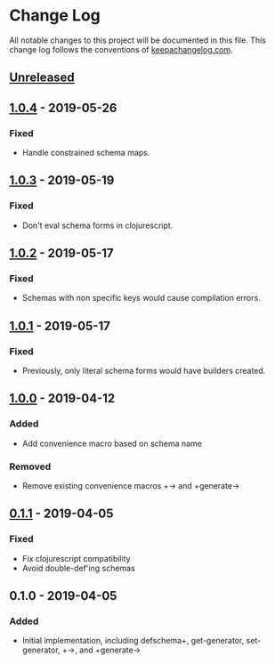 # Change Log
All notable changes to this project will be documented in this file. This change log follows the conventions of [keepachangelog.com](http://keepachangelog.com/).

## [Unreleased]

## [1.0.4] - 2019-05-26
### Fixed
- Handle constrained schema maps.

## [1.0.3] - 2019-05-19
### Fixed
- Don't eval schema forms in clojurescript.

## [1.0.2] - 2019-05-17
### Fixed
- Schemas with non specific keys would cause compilation errors.

## [1.0.1] - 2019-05-17
### Fixed
- Previously, only literal schema forms would have builders created.

## [1.0.0] - 2019-04-12
### Added
- Add convenience macro based on schema name
### Removed
- Remove existing convenience macros +-> and +generate->

## [0.1.1] - 2019-04-05
### Fixed
- Fix clojurescript compatibility
- Avoid double-def'ing schemas

## 0.1.0 - 2019-04-05
### Added
- Initial implementation, including defschema+, get-generator, set-generator, +->, and +generate->


[Unreleased]: https://github.com/travelboss/schema-plus/compare/1.0.4...HEAD
[1.0.4]: https://github.com/travelboss/schema-plus/compare/1.0.4...1.0.3
[1.0.3]: https://github.com/travelboss/schema-plus/compare/1.0.2...1.0.3
[1.0.2]: https://github.com/travelboss/schema-plus/compare/1.0.1...1.0.2
[1.0.1]: https://github.com/travelboss/schema-plus/compare/1.0.0...1.0.1
[1.0.0]: https://github.com/travelboss/schema-plus/compare/0.1.1...1.0.0
[0.1.1]: https://github.com/travelboss/schema-plus/compare/0.1.0...0.1.1
